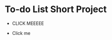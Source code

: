 # To-do List Short Project

- <p href ="https://gyazo.com/6d924ba713c71e8633aee3ead8463051">CLICK MEEEEE</p>
- <p href ="https://github.com/RyanTren/JavaScript-Learning/tree/main/to-do%20list%20project">Click me</p>

